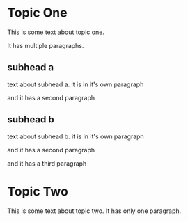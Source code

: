 Topic One
=========

This is some text about topic one.

It has multiple paragraphs.

subhead a
--------------
text about subhead a. it is in it's own paragraph

and it has a second paragraph

subhead b
-----------------

text about subhead b. it is in it's own paragraph

and it has a second paragraph

and it has a third paragraph

Topic Two
=========

This is some text about topic two.  It has only one paragraph.

